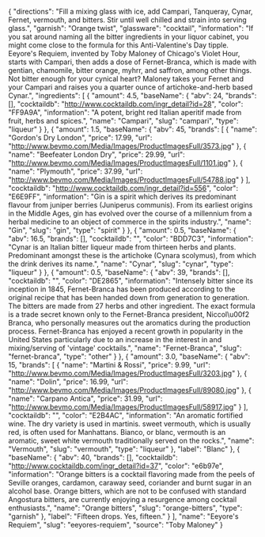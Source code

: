 {
    "directions": "Fill a mixing glass with ice, add Campari, Tanqueray, Cynar, Fernet, vermouth, and bitters. Stir until well chilled and strain into serving glass.",
    "garnish": "Orange twist",
    "glassware": "cocktail",
    "information": "If you sat around naming all the bitter ingredients in your liquor cabinet, you might come close to the formula for this Anti-Valentine's Day tipple. Eeyore's Requiem, invented by Toby Maloney of Chicago's Violet Hour, starts with Campari, then adds a dose of Fernet-Branca, which is made with gentian, chamomile, bitter orange, myhrr, and saffron, among other things. Not bitter enough for your cynical heart? Maloney takes your Fernet and your Campari and raises you a quarter ounce of artichoke-and-herb based Cynar.",
    "ingredients": [
        {
            "amount": 4.5,
            "baseName": {
                "abv": 24,
                "brands": [],
                "cocktaildb": "http://www.cocktaildb.com/ingr_detail?id=28",
                "color": "FF9A9A",
                "information": "A potent, bright red Italian aperitif made from fruit, herbs and spices.",
                "name": "Campari",
                "slug": "campari",
                "type": "liqueur"
            }
        },
        {
            "amount": 1.5,
            "baseName": {
                "abv": 45,
                "brands": [
                    {
                        "name": "Gordon's Dry London",
                        "price": 17.99,
                        "url": "http://www.bevmo.com/Media/Images/ProductImagesFull/3573.jpg"
                    },
                    {
                        "name": "Beefeater London Dry",
                        "price": 29.99,
                        "url": "http://www.bevmo.com/Media/Images/ProductImagesFull/1101.jpg"
                    },
                    {
                        "name": "Plymouth",
                        "price": 37.99,
                        "url": "http://www.bevmo.com/Media/Images/ProductImagesFull/54788.jpg"
                    }
                ],
                "cocktaildb": "http://www.cocktaildb.com/ingr_detail?id=556",
                "color": "E6E9FF",
                "information": "Gin is a spirit which derives its predominant flavour from juniper berries (Juniperus communis). From its earliest origins in the Middle Ages, gin has evolved over the course of a millennium from a herbal medicine to an object of commerce in the spirits industry.",
                "name": "Gin",
                "slug": "gin",
                "type": "spirit"
            }
        },
        {
            "amount": 0.5,
            "baseName": {
                "abv": 16.5,
                "brands": [],
                "cocktaildb": "",
                "color": "BDD7C3",
                "information": "Cynar is an Italian bitter liqueur made from thirteen herbs and plants. Predominant amongst these is the artichoke (Cynara scolymus), from which the drink derives its name.",
                "name": "Cynar",
                "slug": "cynar",
                "type": "liqueur"
            }
        },
        {
            "amount": 0.5,
            "baseName": {
                "abv": 39,
                "brands": [],
                "cocktaildb": "",
                "color": "DE2865",
                "information": "Intensely bitter since its inception in 1845, Fernet-Branca has been produced according to the original recipe that has been handed down from generation to generation. The bitters are made from 27 herbs and other ingredient. The exact formula is a trade secret known only to the Fernet-Branca president, Niccol\u00f2 Branca, who personally measures out the aromatics during the production process. Fernet-Branca has enjoyed a recent growth in popularity in the United States particularly due to an increase in the interest in and mixing/serving of 'vintage' cocktails.",
                "name": "Fernet-Branca",
                "slug": "fernet-branca",
                "type": "other"
            }
        },
        {
            "amount": 3.0,
            "baseName": {
                "abv": 15,
                "brands": [
                    {
                        "name": "Martini & Rossi",
                        "price": 9.99,
                        "url": "http://www.bevmo.com/Media/Images/ProductImagesFull/3203.jpg"
                    },
                    {
                        "name": "Dolin",
                        "price": 16.99,
                        "url": "http://www.bevmo.com/Media/Images/ProductImagesFull/89080.jpg"
                    },
                    {
                        "name": "Carpano Antica",
                        "price": 31.99,
                        "url": "http://www.bevmo.com/Media/Images/ProductImagesFull/58917.jpg"
                    }
                ],
                "cocktaildb": "",
                "color": "E2B4AC",
                "information": "An aromatic fortified wine. The dry variety is used in martinis. sweet vermouth, which is usually red, is often used for Manhattans. Bianco, or blanc, vermouth is an aromatic, sweet white vermouth traditionally served on the rocks.",
                "name": "Vermouth",
                "slug": "vermouth",
                "type": "liqueur"
            },
            "label": "Blanc"
        },
        {
            "baseName": {
                "abv": 40,
                "brands": [],
                "cocktaildb": "http://www.cocktaildb.com/ingr_detail?id=37",
                "color": "e6b97e",
                "information": "Orange bitters is a cocktail flavoring made from the peels of Seville oranges, cardamon, caraway seed, coriander and burnt sugar in an alcohol base. Orange bitters, which are not to be confused with standard Angostura bitters, are currently enjoying a resurgence among cocktail enthusiasts.",
                "name": "Orange bitters",
                "slug": "orange-bitters",
                "type": "garnish"
            },
            "label": "Fifteen drops.  Yes, fifteen."
        }
    ],
    "name": "Eeyore's Requiem",
    "slug": "eeyores-requiem",
    "source": "Toby Maloney"
}